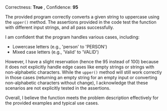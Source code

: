 Correctness: **True** , Confidence: **95**

The provided program correctly converts a given string to uppercase using the `upper()` method. The assertions provided in the code test the function with different input strings, and all pass successfully. 

I am confident that the program handles various cases, including:
- Lowercase letters (e.g., 'person' to 'PERSON')
- Mixed case letters (e.g., 'Valid' to 'VALID')

However, I have a slight reservation (hence the 95 instead of 100) because it does not explicitly handle edge cases like empty strings or strings with non-alphabetic characters. While the `upper()` method will still work correctly in those cases (returning an empty string for an empty input or converting non-alphabetic characters without change), I acknowledge that these scenarios are not explicitly tested in the assertions.

Overall, I believe the function meets the problem description effectively for the provided examples and typical use cases.
